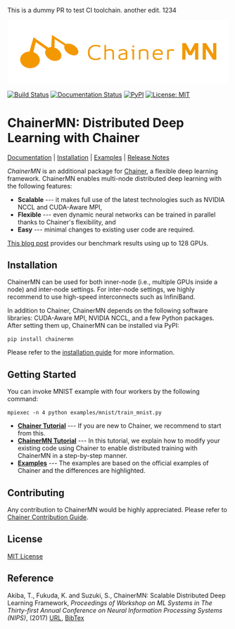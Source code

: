 This is a dummy PR to test CI toolchain. another edit. 1234

<div align="center"><img src="docs/image/chainermn1000px.png" width="800"/></div>

[![Build Status](https://travis-ci.org/chainer/chainermn.svg?branch=master)](https://travis-ci.org/chainer/chainermn)
[![Documentation Status](https://readthedocs.org/projects/chainermn/badge/?version=latest)](http://chainermn.readthedocs.io/en/latest/?badge=latest)
[![PyPI](https://img.shields.io/pypi/v/chainermn.svg)](https://pypi.python.org/pypi/chainermn)
[![License: MIT](https://img.shields.io/badge/License-MIT-blue.svg)](https://opensource.org/licenses/MIT)

# ChainerMN: Distributed Deep Learning with Chainer

[Documentation](https://chainermn.readthedocs.io/en/latest) |
[Installation](https://chainermn.readthedocs.io/en/latest/installation/index.html) |
[Examples](examples) |
[Release Notes](https://github.com/pfnet/chainermn/releases)

*ChainerMN* is an additional package for [Chainer](https://github.com/pfnet/chainer), a flexible deep learning framework. ChainerMN enables multi-node distributed deep learning with the following features:

* **Scalable** --- it makes full use of the latest technologies such as NVIDIA NCCL and CUDA-Aware MPI,
* **Flexible** --- even dynamic neural networks can be trained in parallel thanks to Chainer's flexibility, and
* **Easy** --- minimal changes to existing user code are required.

[This blog post](http://chainer.org/general/2017/02/08/Performance-of-Distributed-Deep-Learning-Using-ChainerMN.html) provides our benchmark results using up to 128 GPUs.

## Installation

ChainerMN can be used for both inner-node (i.e., multiple GPUs inside a node) and inter-node settings.
For inter-node settings, we highly recommend to use high-speed interconnects such as InfiniBand.

In addition to Chainer, ChainerMN depends on the following software libraries: CUDA-Aware MPI, NVIDIA NCCL, and a few Python packages.
After setting them up, ChainerMN can be installed via PyPI:

```
pip install chainermn
```

Please refer to the [installation guide](https://chainermn.readthedocs.io/en/latest/installation/index.html) for more information.


## Getting Started

You can invoke MNIST example with four workers by the following command:

```
mpiexec -n 4 python examples/mnist/train_mnist.py
```

* **[Chainer Tutorial](http://docs.chainer.org/en/latest/tutorial/index.html)** --- If you are new to Chainer, we recommend to start from this.
* **[ChainerMN Tutorial](https://chainermn.readthedocs.org/en/latest/tutorial)** --- In this tutorial, we explain how to modify your existing code using Chainer to enable distributed training with ChainerMN in a step-by-step manner.
* **[Examples](examples)** --- The examples are based on the official examples of Chainer and the differences are highlighted.


## Contributing
Any contribution to ChainerMN would be highly appreciated.
Please refer to [Chainer Contribution Guide](http://docs.chainer.org/en/latest/contribution.html).


## License

[MIT License](LICENSE)

## Reference

Akiba, T., Fukuda, K. and Suzuki, S.,
ChainerMN: Scalable Distributed Deep Learning Framework,
*Proceedings of Workshop on ML Systems in
The Thirty-first Annual Conference on Neural Information Processing Systems (NIPS)*, (2017)
[URL](http://learningsys.org/nips17/assets/papers/paper_25.pdf), [BibTex](chainermn_bibtex.txt)
